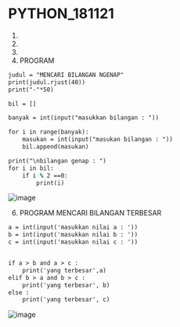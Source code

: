 # PYTHON_181121

1.
2.
3.
4. PROGRAM 

```y
judul = "MENCARI BILANGAN NGENAP"
print(judul.rjust(40))
print("-"*50)

bil = []

banyak = int(input("masukkan bilangan : "))

for i in range(banyak):
    masukan = int(input("masukan bilangan : "))
    bil.append(masukan)

print("\nbilangan genap : ")
for i in bil:
    if i % 2 ==0:
        print(i)
 ```
 ![image](https://user-images.githubusercontent.com/93015185/142428185-cae52db4-b75e-45b8-93d9-c5d27dc07b85.png)

6. PROGRAM MENCARI BILANGAN TERBESAR

```y
a = int(input('masukkan nilai a : '))
b = int(input('masukkan nilai b : '))
c = int(input('masukkan nilai c : '))


if a > b and a > c :
    print('yang terbesar',a)
elif b > a and b > c :
    print('yang terbesar', b)
else :
    print('yang terbesar', c)
```
![image](https://user-images.githubusercontent.com/93015185/142427850-bb821d67-390a-44ae-944c-171bf5bb80e4.png)

